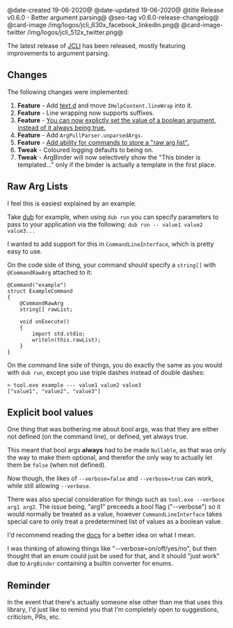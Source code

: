 @date-created 19-06-2020@
@date-updated 19-06-2020@
@title Release v0.6.0 - Better argument parsing@
@seo-tag v0.6.0-release-changelog@
@card-image /img/logos/jcli_630x_facebook_linkedin.png@
@card-image-twitter /img/logos/jcli_512x_twitter.png@

The latest release of [JCLI](https://code.dlang.org/packages/jcli) has been released, mostly featuring improvements to argument parsing.

## Changes

The following changes were implemented:

1. **Feature** - Add [text.d](https://github.com/BradleyChatha/jcli/blob/master/source/jaster/cli/text.d) and move `IHelpContent.lineWrap` into it.
2. **Feature** - Line wrapping now supports suffixes.
3. **Feature** - [You can now explictly set the value of a boolean argument, instead of it always being true.](#explicit-bool-values)
4. **Feature** - Add `ArgPullParser.unparsedArgs`.
5. **Feature** - [Add ability for commands to store a "raw arg list".](#raw-arg-lists)
6. **Tweak** - Coloured logging defaults to being on.
7. **Tweak** - ArgBinder will now selectively show the "This binder is templated..." only if the binder is actually a template in the first place.

## Raw Arg Lists

I feel this is easiest explained by an example.

Take [dub](https://dub.pm/commandline.html#run) for example, when using `dub run` you can specify parameters to pass
to your application via the following: `dub run -- value1 value2 value3...`

I wanted to add support for this in `CommandLineInterface`, which is pretty easy to use.

On the code side of thing, your command should specify a `string[]` with `@CommandRawArg` attached to it:

```
@Command("example")
struct ExampleCommand
{
    @CommandRawArg
    string[] rawList;

    void onExecute()
    {
        import std.stdio;
        writeln(this.rawList);
    }
}
```

On the command line side of things, you do exactly the same as you would with `dub run`, except you use triple dashes instead of
double dashes:

```
> tool.exe example --- value1 value2 value3
["value1", "value2", "value3"]
```

## Explicit bool values

One thing that was bothering me about bool args, was that they are either not defined (on the command line), or
defined, yet always true.

This meant that bool args **always** had to be made `Nullable`, as that was only the way to make them optional, and
therefor the only way to actually let them be `false` (when not defined).

Now though, the likes of `--verbose=false` and `--verbose=true` can work, while still allowing `--verbose`.

There was also special consideration for things such as `tool.exe --verbose arg1 arg2`. The issue being, "arg1" preceeds
a bool flag ("--verbose") so it would normally be treated as a value, however `CommandLineInterface` takes special care to only
treat a predetermined list of values as a boolean value.

I'd recommend reading the [docs](https://github.com/BradleyChatha/jcli/commit/9fc06eef7096ae7ae76df95a8e880a221a160795#diff-cccef4eb797abb9c413c52dc3ae7e6e7R158)
for a better idea on what I mean.

I was thinking of allowing things like "--verbose=on/off/yes/no", but then thought that an enum could just be used for that,
and it should "just work" due to `ArgBinder` containing a builtin converter for enums.

## Reminder

In the event that there's actually someone else other than me that uses this library, I'd just like to remind you that I'm completely
open to suggestions, criticism, PRs, etc.
